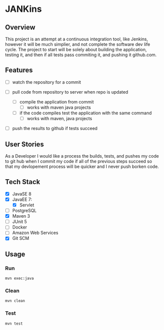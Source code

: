 # JANKins

## Overview
This project is an attempt at a continuous integration tool, like Jenkins, however it will be much simplier, and not complete the software dev life cycle. The project to start will be solely about building the application, testing it, and then if all tests pass commiting it, and pushing it github.com.

## Features
- [ ] watch the repository for a commit

- [ ] pull code from repository to server when repo is updated
  - [ ] compile the application from commit
    - [ ] works with maven java projects
  - [ ] if the code compiles test the application with the same command
    - [ ] works with maven, java projects

- [ ] push the results to github if tests succeed

## User Stories
As a Developer I would like a process the builds, tests, and pushes my code to git hub when I commit my code if all of the previous steps succeed so that my devlopement process will be quicker and I never push borken code.

## Tech Stack
- [x] JavaSE 8
- [x] JavaEE 7:
  - [x] Servlet
- [ ] PostgreSQL
- [x] Maven 3
- [ ] JUnit 5
- [ ] Docker
- [ ] Amazon Web Services
- [x] Git SCM

## Usage
### Run
```mvn exec:java```

### Clean
```mvn clean```

### Test
```mvn test```
